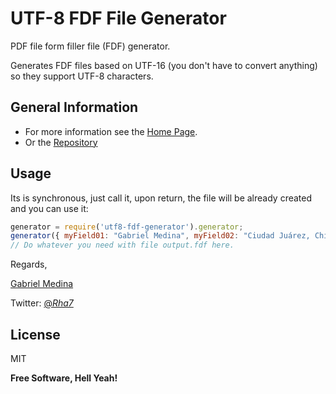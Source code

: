 UTF-8 FDF File Generator
========================

PDF file form filler file (FDF) generator.

Generates FDF files based on UTF-16 (you don't have to convert anything) so they support UTF-8 characters.

General Information
-------------------

- For more information see the [Home Page].
- Or the [Repository]

Usage
-----

Its is synchronous, just call it, upon return, the file will be already created and you can use it:

<script src="https://gist.github.com/Rhaseven7h/10346136.js"></script>

``` JavaScript
generator = require('utf8-fdf-generator').generator;
generator({ myField01: "Gabriel Medina", myField02: "Ciudad Juárez, Chihuahua, México" }, "output.fdf");
// Do whatever you need with file output.fdf here.
```

[Home Page]:http://rhaseventh.blogspot.mx/2014/04/node-js-pdf-fill-from-fdf-with-utf-16.html
[Repository]:https://github.com/Rhaseven7h/utf8-fdf-generator

Regards,

[Gabriel Medina] 

Twitter: [@_Rha7_]

[Gabriel Medina]:mailto:rha7.com@gmail.com
[@_Rha7_]:https://twitter.com/_Rha7_
License
----
MIT

**Free Software, Hell Yeah!**


